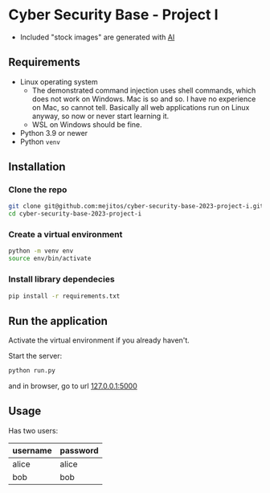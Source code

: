 # Cyber Security Base - Project I

- Included "stock images" are generated with [AI](https://www.craiyon.com/)

## Requirements

- Linux operating system
    - The demonstrated command injection uses shell commands, which does
    not work on Windows. Mac is so and so. I have no experience on Mac,
    so cannot tell. Basically all web applications run on Linux anyway,
    so now or never start learning it.
    - WSL on Windows should be fine.
- Python 3.9 or newer
- Python `venv`


## Installation

### Clone the repo

```bash
git clone git@github.com:mejitos/cyber-security-base-2023-project-i.git
cd cyber-security-base-2023-project-i
```

### Create a virtual environment

```bash
python -m venv env
source env/bin/activate
```

### Install library dependecies

```bash
pip install -r requirements.txt
```


## Run the application

Activate the virtual environment if you already haven't.

Start the server:

```bash
python run.py
```

and in browser, go to url [127.0.0.1:5000](127.0.0.1:5000)



## Usage

Has two users:

| username | password |
| -------- | -------- |
| alice    | alice    |
| bob      | bob      |
